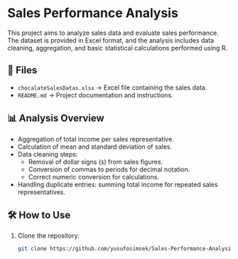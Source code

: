 # Sales Performance Analysis

This project aims to analyze sales data and evaluate sales performance. The dataset is provided in Excel format, and the analysis includes data cleaning, aggregation, and basic statistical calculations performed using R.

## 📂 Files

- `chocalateSalesDatas.xlsx` → Excel file containing the sales data.
- `README.md` → Project documentation and instructions.

## 📊 Analysis Overview

- Aggregation of total income per sales representative.
- Calculation of mean and standard deviation of sales.
- Data cleaning steps:
  - Removal of dollar signs (`$`) from sales figures.
  - Conversion of commas to periods for decimal notation.
  - Correct numeric conversion for calculations.
- Handling duplicate entries: summing total income for repeated sales representatives.

## 🛠️ How to Use

1. Clone the repository:  
   ```bash
   git clone https://github.com/yusufosimsek/Sales-Performance-Analysis.git
